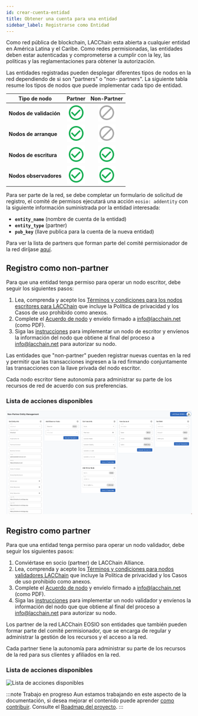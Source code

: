 ```yaml
---
id: crear-cuenta-entidad
title: Obtener una cuenta para una entidad 
sidebar_label: Registrarse como Entidad
---
```


Como red pública de blockchain, LACChain esta abierta a cualquier entidad en América Latina y el Caribe. Como redes permisionadas, las entidades deben estar autenticadas y comprometerse a cumplir con la ley, las políticas y las reglamentaciones para obtener la autorización.

Las entidades registradas pueden desplegar diferentes tipos de nodos en la red dependiendo de si son "partners" o "non- partners". La siguiente tabla resume los tipos de nodos que puede implementar cada tipo de entidad.

| Tipo de nodo | Partner | Non-Partner |
|-----------|:-------:|:-----------:|
| **Nodos de validación**| ![Yes](/img/yes-icon.svg) |  ![No](/img/no-icon.svg)  |
| **Nodos de arranque**     | ![Yes](/img/yes-icon.svg) |  ![No](/img/no-icon.svg)  |
| **Nodos de escritura**   | ![Yes](/img/yes-icon.svg) | ![Yes](/img/yes-icon.svg) |
| **Nodos observadores** | ![Yes](/img/yes-icon.svg) | ![Yes](/img/yes-icon.svg) |

Para ser parte de la red, se debe completar un formulario de solicitud de registro, el comité de permisos ejecutará una acción `eosio: addentity` con la siguiente información suministrada por la entidad interesada:

- **`entity_name`** (nombre de cuenta de la entidad)
- **`entity_type`** (partner)
- **`pub_key`** (llave publica para la cuenta de la nueva entidad)

Para ver la lista de partners que forman parte del comité permisionador de la red diríjase [aquí](./partners).

## Registro como non-partner
 
Para que una entidad tenga permiso para operar un nodo escritor, debe seguir los siguientes pasos:

1. Lea, comprenda y acepte los [Términos y condiciones para los nodos escritores para LACChain](../writer-nodes-terms-conditions) que incluye la Política de privacidad y los Casos de uso prohibido como anexos.
2. Complete el [Acuerdo de nodo](../node-agreement) y envíelo firmado a info@lacchain.net (como PDF).
3. Siga las [instrucciones](./instalacion-nodos) para implementar un nodo de escritor y envíenos la información del nodo que obtiene al final del proceso a info@lacchain.net para autorizar su nodo.

Las entidades que "non-partner" pueden registrar nuevas cuentas en la red y permitir que las transacciones ingresen a la red firmando conjuntamente las transacciones con la llave privada del nodo escritor.

Cada nodo escritor tiene autonomía para administrar su parte de los recursos de red de acuerdo con sus preferencias.

### Lista de acciones disponibles

![Lista de acciones disponibles](/img/docs/non-partner-list-acctions.png)

## Registro como partner

Para que una entidad tenga permiso para operar un nodo validador, debe seguir los siguientes pasos:

1. Conviértase en socio (partner) de LACChain Alliance.
2. Lea, comprenda y acepte los [Términos y condiciones para nodos validadores LACChain](../validator-nodes-terms-conditions) que incluye la Política de privacidad y los Casos de uso prohibido como anexos.
3. Complete el [Acuerdo de nodo](../node-agreement) y envíelo firmado a info@lacchain.net (como PDF).
4. Siga las [instrucciones](./instalacion-nodos) para implementar un nodo validador y envíenos la información del nodo que que obtiene al final del proceso a info@lacchain.net para autorizar su nodo.

Los partner de la red LACChain EOSIO son entidades que también pueden formar parte del comité permisionador, que se encarga de regular y administrar la gestión de los recursos y el acceso a la red.

Cada partner tiene la autonomía para administrar su parte de los recursos de la red para sus clientes y afiliados en la red.

### Lista de acciones disponibles

![Lista de acciones disponibles](/img/docs/parnert-list-acctions.png)

:::note Trabajo en progreso
Aun estamos trabajando en este aspecto de la documentación, si desea mejorar el contenido puede aprender [como contribuir](./contribuir). Consulte el [Roadmap del proyecto](../roadmap).
:::